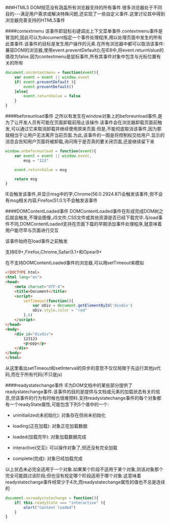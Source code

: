 ###HTML5
DOM规范没有涵盖所有浏览器支持的所有事件.很多浏览器处于不同目的---满足用户需求或解决特殊问题,还实现了一些自定义事件.这里讨论其中得到浏览器完善支持的HTML5事件

####contextmenu
该事件即鼠标右键调出上下文菜单事件.contextmenu事件是冒泡的,因此可以为document指定一个事件处理程序,用以处理页面中发生的所有此类事件.该事件的目标是发生用户操作的元素.在所有浏览器中都可以取消该事件: 兼容DOM的浏览器,使用event.preventDefault();在IE8中,将event.returnValue的值改为false.因为contextmenu是鼠标事件,所有其事件对象中包含与光标位置有关的所有

```javascript
document.oncontextmenu = function(event){
    var event = event || window.event
    if( event.preventDefault ){
        event.preventDefault()
    }else{
        event.returnValue = false
    }
}
```

####beforeunload事件
之所以有发生在window对象上的beforeunload事件,是为了让开发人员有可能在页面卸载前阻止该操作.该事件会在浏览器卸载页面前触发,可以通过它来取消卸载并继续使用原来页面.但是,不能彻底取消该事件,因为那就相当于让用户无法离开当前页面.为此,该事件的一图是将控制权交给用户.显示的消息会告知用户页面将被卸载,询问用于是否真的要关闭页面,还是继续留下来

```javascript
window.onbeforeunload = function(event){
    var event = event || window.event,
        msg = "123"

    event.returnValue = msg

    return msg
}
```

IE会触发该事件,并显示msg中的字;Chrome(56.0.2924.87)会触发该事件,但不会有msg相关内容;Firefox(51.0.1)不会触发该事件

####DOMContentLoaded事件
DOMContentLoaded事件在形成完成DOM树之后就会触发,不理会图像,JS文件,CSS文件或其他资源是否已经下载完毕.与load事件不同,DOMContentLoaded支持在页面下载的早期添加事件处理程序,就意味着用户能尽早与页面进行交互

该事件始终在load事件之前触发

支持IE9+,Firefox,Chrome,Safari3.1+和Opear9+

在不支持DOMContentLoaded事件的浏览器,可以用setTimeout来模拟

```html
<!DOCTYPE html>
<html lang="en">
<head>
    <meta charset="UTF-8">
    <title>Document</title>
    <script>
        setTimeout(function(){
            var oDiv = document.getElementById('divdiv')
            oDiv.style.color = "red"
        },0)
    </script>
</head>
<body>
    <div id="divdiv">
        123123
        <p>ppp</p>
    </div>
</body>
</html>
```

从这里看出setTimeout和setInterval的异步的意思不仅仅局限于先运行其他js代码,而在于所有代码(不只是js)

####readystatechange事件
IE为DOM文档中的某些部分提供了readystatechange事件.该事件的目的是提供与文档或元素的加载状态有关的信息,但该事件的行为有时候也很难预料.支持readystatechange事件的每个对象都有一个readyState属性,可能包含下列5个值中的一个:

- uninitialized(未初始化): 对象存在但尚未初始化

- loading(正在加载): 对象正在加载数据

- loaded(加载完毕): 对象加载数据完成

- interactive(交互): 可以操作对象了,但还没有完全加载

- complete(完成): 对象已经加载完成

以上状态未必完全适用于一个对象.如果某个阶段不适用于某个对象,则该对象那个完全可能跳过该阶段;但也没有规定哪个阶段适用于哪个对象.这意味着readystatechange事件经常少于4次,而readystatechange属性的值也不总是连续的

```javascript
document.onreadystatechange = function(){
    if( this.readyState === "interactive" ){
        alert("Content loaded")
    }
}
```

